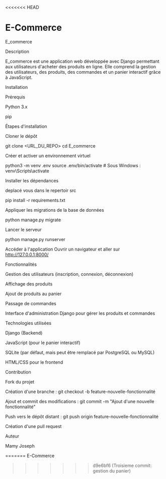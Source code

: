 <<<<<<< HEAD
# E-Commerce
E_commerce

Description

E_commerce est une application web développée avec Django permettant aux utilisateurs d'acheter des produits en ligne. Elle comprend la gestion des utilisateurs, des produits, des commandes et un panier interactif grâce à JavaScript.

Installation

Prérequis

Python 3.x

pip

Étapes d'installation

Cloner le dépôt

git clone <URL_DU_REPO>
cd E_commerce

Créer et activer un environnement virtuel 

python3 -m venv .env
source .env/bin/activate  # Sous Windows : venv\Scripts\activate

Installer les dépendances

deplacé vous dans le repertoir src

pip install -r requirements.txt

Appliquer les migrations de la base de données

python manage.py migrate

Lancer le serveur

python manage.py runserver

Accéder à l'application
Ouvrir un navigateur et aller sur http://127.0.0.1:8000/

Fonctionnalités

Gestion des utilisateurs (inscription, connexion, déconnexion)

Affichage des produits

Ajout de produits au panier

Passage de commandes

Interface d'administration Django pour gérer les produits et commandes

Technologies utilisées

Django (Backend)

JavaScript (pour le panier interactif)

SQLite (par défaut, mais peut être remplacé par PostgreSQL ou MySQL)

HTML/CSS pour le frontend

Contribution

Fork du projet

Création d'une branche : git checkout -b feature-nouvelle-fonctionnalité

Ajout et commit des modifications : git commit -m "Ajout d'une nouvelle fonctionnalité"

Push vers le dépôt distant : git push origin feature-nouvelle-fonctionnalité

Création d'une pull request

Auteur

Mamy Joseph


=======
 E-Commerce
>>>>>>> d9e6bf6 (Troisieme commit: gestion du panier)
